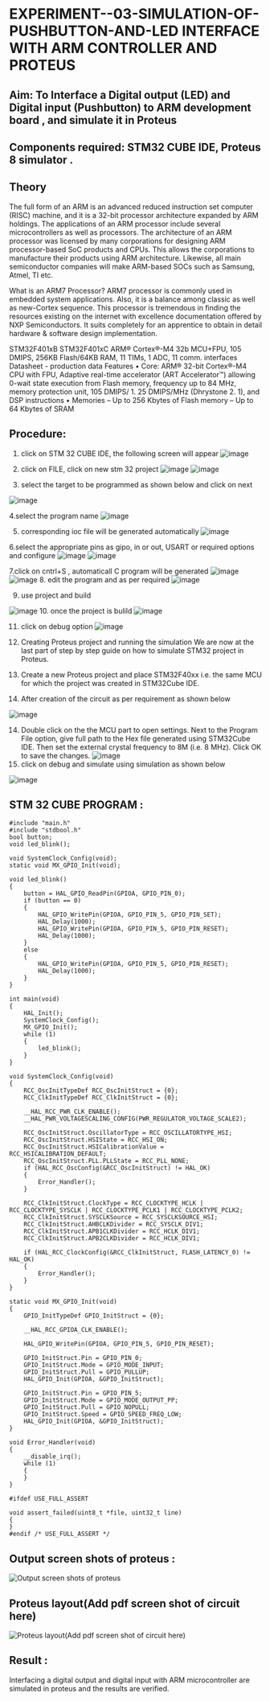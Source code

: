# EXPERIMENT--03-SIMULATION-OF-PUSHBUTTON-AND-LED INTERFACE WITH ARM CONTROLLER AND PROTEUS 
## Aim: To Interface a Digital output (LED) and Digital input (Pushbutton) to ARM development board , and simulate it in Proteus 
## Components required: STM32 CUBE IDE, Proteus 8 simulator .
## Theory 
The full form of an ARM is an advanced reduced instruction set computer (RISC) machine, and it is a 32-bit processor architecture expanded by ARM holdings. The applications of an ARM processor include several microcontrollers as well as processors. The architecture of an ARM processor was licensed by many corporations for designing ARM processor-based SoC products and CPUs. This allows the corporations to manufacture their products using ARM architecture. Likewise, all main semiconductor companies will make ARM-based SOCs such as Samsung, Atmel, TI etc.

What is an ARM7 Processor?
ARM7 processor is commonly used in embedded system applications. Also, it is a balance among classic as well as new-Cortex sequence. This processor is tremendous in finding the resources existing on the internet with excellence documentation offered by NXP Semiconductors. It suits completely for an apprentice to obtain in detail hardware & software design implementation.

  STM32F401xB STM32F401xC ARM® Cortex®-M4 32b MCU+FPU, 105 DMIPS, 256KB Flash/64KB RAM, 11 TIMs, 1 ADC, 11 comm.
interfaces Datasheet - production data Features
• Core: ARM® 32-bit Cortex®-M4 CPU with FPU, Adaptive real-time accelerator (ART Accelerator™) allowing 0-wait state execution from Flash memory, frequency up to 84 MHz, memory protection unit, 105 DMIPS/ 1.
25 DMIPS/MHz (Dhrystone 2.
1), and DSP instructions
• Memories – Up to 256 Kbytes of Flash memory – Up to 64 Kbytes of SRAM
 
 

## Procedure:
 1. click on STM 32 CUBE IDE, the following screen will appear 
 ![image](https://user-images.githubusercontent.com/36288975/226189166-ac10578c-c059-40e7-8b80-9f84f64bf088.png)

 2. click on FILE, click on new stm 32 project 
 ![image](https://user-images.githubusercontent.com/36288975/226189215-2d13ebfb-507f-44fc-b772-02232e97c0e3.png)
![image](https://user-images.githubusercontent.com/36288975/226189230-bf2d90dd-9695-4aaf-b2a6-6d66454e81fc.png)
3. select the target to be programmed  as shown below and click on next 

![image](https://user-images.githubusercontent.com/36288975/226189280-ed5dcf1d-dd8d-43ae-815d-491085f4863b.png)

4.select the program name 
![image](https://user-images.githubusercontent.com/36288975/226189316-09832a30-4d1a-4d4f-b8ad-2dc28f137711.png)


5. corresponding ioc file will be generated automatically 
![image](https://user-images.githubusercontent.com/36288975/226189378-3abbdee2-0df6-470f-a3cd-79c74e3d3ad8.png)

6.select the appropriate pins as gipo, in or out, USART or required options and configure 
![image](https://user-images.githubusercontent.com/36288975/226189403-f7179f1a-3eae-4637-826b-ab4ec35ba1e1.png)
![image](https://user-images.githubusercontent.com/36288975/226189425-2b2414ce-49b3-4b61-a260-c658cb2e4152.png)


7.click on cntrl+S , automaticall C program will be generated 
![image](https://user-images.githubusercontent.com/36288975/226189443-8b43451d-0b14-47e4-a20b-cc09c6ad8458.png)
![image](https://user-images.githubusercontent.com/36288975/226189450-85ffa969-2ffb-4788-81e5-72d60fdda0f1.png)
8. edit the program and as per required 
![image](https://user-images.githubusercontent.com/36288975/226189461-a573e62f-a109-4631-a250-a20925758fe0.png)

9. use project and build  

![image](https://user-images.githubusercontent.com/36288975/226189554-3f7101ac-3f41-48fc-abc7-480bd6218dec.png)
10. once the project is bulild 
![image](https://user-images.githubusercontent.com/36288975/226189577-c61cc1eb-3990-4968-8aa6-aefffc766b70.png)

11. click on debug option 
![image](https://user-images.githubusercontent.com/36288975/226189625-37daa9a3-62e9-42b5-a5ce-2ac63345905b.png)


12.  Creating Proteus project and running the simulation
We are now at the last part of step by step guide on how to simulate STM32 project in Proteus.

13. Create a new Proteus project and place STM32F40xx i.e. the same MCU for which the project was created in STM32Cube IDE. 
14. After creation of the circuit as per requirement as shown below 

![image](https://user-images.githubusercontent.com/36288975/233856847-32bea88a-565f-4e01-9c7e-4f7ed546ddf6.png)

14. Double click on the the MCU part to open settings. Next to the Program File option, give full path to the Hex file generated using STM32Cube IDE. Then set the external crystal frequency to 8M (i.e. 8 MHz). Click OK to save the changes.
![image](https://user-images.githubusercontent.com/36288975/234186668-f21e74f6-8958-4eb2-899f-8e53770a5c06.png)
15. click on debug and simulate using simulation as shown below 

![image](https://user-images.githubusercontent.com/36288975/233856904-99eb708a-c907-4595-9025-c9dbd89b8879.png)


## STM 32 CUBE PROGRAM :

```
#include "main.h"
#include "stdbool.h"
bool button;
void led_blink();

void SystemClock_Config(void);
static void MX_GPIO_Init(void);

void led_blink()
{
    button = HAL_GPIO_ReadPin(GPIOA, GPIO_PIN_0);
    if (button == 0)
    {
        HAL_GPIO_WritePin(GPIOA, GPIO_PIN_5, GPIO_PIN_SET);
        HAL_Delay(1000);
        HAL_GPIO_WritePin(GPIOA, GPIO_PIN_5, GPIO_PIN_RESET);
        HAL_Delay(1000);
    }
    else
    {
        HAL_GPIO_WritePin(GPIOA, GPIO_PIN_5, GPIO_PIN_RESET);
        HAL_Delay(1000);
    }
}

int main(void)
{
    HAL_Init();
    SystemClock_Config();
    MX_GPIO_Init();
    while (1)
    {
        led_blink();
    }
}

void SystemClock_Config(void)
{
    RCC_OscInitTypeDef RCC_OscInitStruct = {0};
    RCC_ClkInitTypeDef RCC_ClkInitStruct = {0};

    __HAL_RCC_PWR_CLK_ENABLE();
    __HAL_PWR_VOLTAGESCALING_CONFIG(PWR_REGULATOR_VOLTAGE_SCALE2);

    RCC_OscInitStruct.OscillatorType = RCC_OSCILLATORTYPE_HSI;
    RCC_OscInitStruct.HSIState = RCC_HSI_ON;
    RCC_OscInitStruct.HSICalibrationValue = RCC_HSICALIBRATION_DEFAULT;
    RCC_OscInitStruct.PLL.PLLState = RCC_PLL_NONE;
    if (HAL_RCC_OscConfig(&RCC_OscInitStruct) != HAL_OK)
    {
        Error_Handler();
    }

    RCC_ClkInitStruct.ClockType = RCC_CLOCKTYPE_HCLK | RCC_CLOCKTYPE_SYSCLK | RCC_CLOCKTYPE_PCLK1 | RCC_CLOCKTYPE_PCLK2;
    RCC_ClkInitStruct.SYSCLKSource = RCC_SYSCLKSOURCE_HSI;
    RCC_ClkInitStruct.AHBCLKDivider = RCC_SYSCLK_DIV1;
    RCC_ClkInitStruct.APB1CLKDivider = RCC_HCLK_DIV1;
    RCC_ClkInitStruct.APB2CLKDivider = RCC_HCLK_DIV1;

    if (HAL_RCC_ClockConfig(&RCC_ClkInitStruct, FLASH_LATENCY_0) != HAL_OK)
    {
        Error_Handler();
    }
}

static void MX_GPIO_Init(void)
{
    GPIO_InitTypeDef GPIO_InitStruct = {0};

    __HAL_RCC_GPIOA_CLK_ENABLE();

    HAL_GPIO_WritePin(GPIOA, GPIO_PIN_5, GPIO_PIN_RESET);

    GPIO_InitStruct.Pin = GPIO_PIN_0;
    GPIO_InitStruct.Mode = GPIO_MODE_INPUT;
    GPIO_InitStruct.Pull = GPIO_PULLUP;
    HAL_GPIO_Init(GPIOA, &GPIO_InitStruct);

    GPIO_InitStruct.Pin = GPIO_PIN_5;
    GPIO_InitStruct.Mode = GPIO_MODE_OUTPUT_PP;
    GPIO_InitStruct.Pull = GPIO_NOPULL;
    GPIO_InitStruct.Speed = GPIO_SPEED_FREQ_LOW;
    HAL_GPIO_Init(GPIOA, &GPIO_InitStruct);
}

void Error_Handler(void)
{
    __disable_irq();
    while (1)
    {
    }
}

#ifdef USE_FULL_ASSERT

void assert_failed(uint8_t *file, uint32_t line)
{
}
#endif /* USE_FULL_ASSERT */
```

## Output screen shots of proteus  :

![Output screen shots of proteus](https://github.com/vasanthkumarch/EXPERIMENT--03-SIMULATION-OF-PUSHBUTTON-AND-LED-WITH-PROTEUS-/assets/150010919/5d058552-32c5-4d15-b395-8bab88d38df6)



## Proteus layout(Add pdf screen shot of circuit here)
 
 ![Proteus layout(Add pdf screen shot of circuit here)](https://github.com/vasanthkumarch/EXPERIMENT--03-SIMULATION-OF-PUSHBUTTON-AND-LED-WITH-PROTEUS-/assets/150010919/f1c722c0-8e74-4440-8cd3-33b6cf699ca5)

 
 
## Result :
Interfacing a digital output and digital input  with ARM microcontroller are simulated in proteus and the results are verified.


